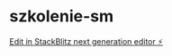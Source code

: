 # szkolenie-sm

[Edit in StackBlitz next generation editor ⚡️](https://stackblitz.com/~/github.com/krzysiekswol/szkolenie-sm)